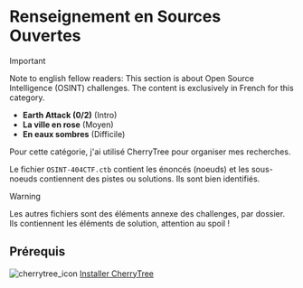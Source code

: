# Renseignement en Sources Ouvertes

> [!IMPORTANT]
> Note to english fellow readers: This section is about Open Source Intelligence (OSINT) challenges. The content is exclusively in French for this category.

* **Earth Attack (0/2)** (Intro)
* **La ville en rose** (Moyen)
* **En eaux sombres** (Difficile)

Pour cette catégorie, j'ai utilisé CherryTree pour organiser mes recherches.

Le fichier `OSINT-404CTF.ctb` contient les énoncés (noeuds) et les sous-noeuds contiennent des pistes ou solutions.
Ils sont bien identifiés.

> [!WARNING]
> Les autres fichiers sont des éléments annexe des challenges, par dossier. Ils contiennent les éléments de solution, attention au spoil !

## Prérequis

![cherrytree_icon](https://www.giuspen.com/icons_softw/cherrytree.png)
[Installer CherryTree](https://www.giuspen.com/cherrytree/)